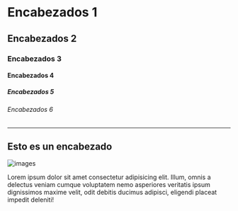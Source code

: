 <!DOCTYPE html>
<html lang="en">
<head>
    <meta charset="UTF-8">
    <meta http-equiv="X-UA-Compatible" content="IE=edge">
    <meta name="viewport" content="width=device-width, initial-scale=1.0">
    <title>Encabezados Html</title>
</head>
<body>
    <h1>Encabezados 1</h1>
    <h2>Encabezados 2</h2>
    <h3>Encabezados 3</h3>
    <h4>Encabezados 4</h4>
    <h5>Encabezados 5</h5>
    <h6>Encabezados 6</h6>
    <hr>
    <h2>Esto es un encabezado</h2>
    <img src="https://lirp.cdn-website.com/cc407b53/dms3rep/multi/opt/website-header-post-1060x768-min-1920w.png" alt="images">
    <p>Lorem ipsum dolor sit amet consectetur adipisicing elit. Illum, omnis a delectus veniam cumque voluptatem nemo asperiores veritatis ipsum dignissimos maxime velit, odit debitis ducimus adipisci, eligendi placeat impedit deleniti!</p>



</body>
</html>
